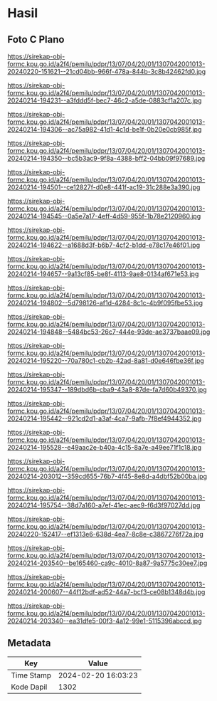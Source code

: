 # Hasil

## Foto C Plano

https://sirekap-obj-formc.kpu.go.id/a2f4/pemilu/pdpr/13/07/04/20/01/1307042001013-20240220-151621--21cd04bb-966f-478a-844b-3c8b42462fd0.jpg

https://sirekap-obj-formc.kpu.go.id/a2f4/pemilu/pdpr/13/07/04/20/01/1307042001013-20240214-194231--a3fddd5f-bec7-46c2-a5de-0883cf1a207c.jpg

https://sirekap-obj-formc.kpu.go.id/a2f4/pemilu/pdpr/13/07/04/20/01/1307042001013-20240214-194306--ac75a982-41d1-4c1d-be1f-0b20e0cb985f.jpg

https://sirekap-obj-formc.kpu.go.id/a2f4/pemilu/pdpr/13/07/04/20/01/1307042001013-20240214-194350--bc5b3ac9-9f8a-4388-bff2-04bb09f97689.jpg

https://sirekap-obj-formc.kpu.go.id/a2f4/pemilu/pdpr/13/07/04/20/01/1307042001013-20240214-194501--ce12827f-d0e8-441f-ac19-31c288e3a390.jpg

https://sirekap-obj-formc.kpu.go.id/a2f4/pemilu/pdpr/13/07/04/20/01/1307042001013-20240214-194545--0a5e7a17-4eff-4d59-955f-1b78e2120960.jpg

https://sirekap-obj-formc.kpu.go.id/a2f4/pemilu/pdpr/13/07/04/20/01/1307042001013-20240214-194622--a1688d3f-b6b7-4cf2-b1dd-e78c17e46f01.jpg

https://sirekap-obj-formc.kpu.go.id/a2f4/pemilu/pdpr/13/07/04/20/01/1307042001013-20240214-194657--9a13cf85-be8f-4113-9ae8-0134af671e53.jpg

https://sirekap-obj-formc.kpu.go.id/a2f4/pemilu/pdpr/13/07/04/20/01/1307042001013-20240214-194802--5d798126-af1d-4284-8c1c-4b9f095fbe53.jpg

https://sirekap-obj-formc.kpu.go.id/a2f4/pemilu/pdpr/13/07/04/20/01/1307042001013-20240214-194848--5484bc53-26c7-444e-93de-ae3737baae09.jpg

https://sirekap-obj-formc.kpu.go.id/a2f4/pemilu/pdpr/13/07/04/20/01/1307042001013-20240214-195220--70a780c1-cb2b-42ad-8a81-d0e646fbe36f.jpg

https://sirekap-obj-formc.kpu.go.id/a2f4/pemilu/pdpr/13/07/04/20/01/1307042001013-20240214-195347--189dbd6b-cba9-43a8-87de-fa7d60b49370.jpg

https://sirekap-obj-formc.kpu.go.id/a2f4/pemilu/pdpr/13/07/04/20/01/1307042001013-20240214-195442--921cd2d1-a3af-4ca7-9afb-7f8ef4944352.jpg

https://sirekap-obj-formc.kpu.go.id/a2f4/pemilu/pdpr/13/07/04/20/01/1307042001013-20240214-195528--e49aac2e-b40a-4c15-8a7e-a49ee71f1c18.jpg

https://sirekap-obj-formc.kpu.go.id/a2f4/pemilu/pdpr/13/07/04/20/01/1307042001013-20240214-203012--359cd655-76b7-4f45-8e8d-a4dbf52b00ba.jpg

https://sirekap-obj-formc.kpu.go.id/a2f4/pemilu/pdpr/13/07/04/20/01/1307042001013-20240214-195754--38d7a160-a7ef-41ec-aec9-f6d3f97027dd.jpg

https://sirekap-obj-formc.kpu.go.id/a2f4/pemilu/pdpr/13/07/04/20/01/1307042001013-20240220-152417--ef1313e6-638d-4ea7-8c8e-c3867276f72a.jpg

https://sirekap-obj-formc.kpu.go.id/a2f4/pemilu/pdpr/13/07/04/20/01/1307042001013-20240214-203540--be165460-ca9c-4010-8a87-9a5775c30ee7.jpg

https://sirekap-obj-formc.kpu.go.id/a2f4/pemilu/pdpr/13/07/04/20/01/1307042001013-20240214-200607--44f12bdf-ad52-44a7-bcf3-ce08b1348d4b.jpg

https://sirekap-obj-formc.kpu.go.id/a2f4/pemilu/pdpr/13/07/04/20/01/1307042001013-20240214-203340--ea31dfe5-00f3-4a12-99e1-5115396abccd.jpg


## Metadata

| Key        | Value               |
| ---------- | ------------------- |
| Time Stamp | 2024-02-20 16:03:23 |
| Kode Dapil | 1302                |



